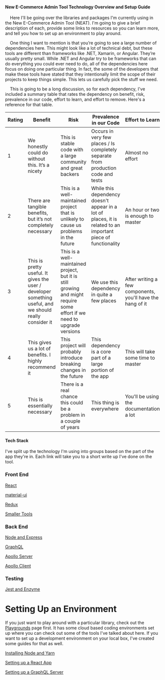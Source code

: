 #### New E-Commerce Admin Tool Technology Overview and Setup Guide

&nbsp;&nbsp;&nbsp;&nbsp;Here I'll be going over the libraries and packages I'm currently using in the New E-Commerce Admin Tool (NEAT). I'm going to give a brief description of each, provide some links to resources so you can learn more, and tell you how to set up an environment to play around.

&nbsp;&nbsp;&nbsp;&nbsp;One thing I want to mention is that you’re going to see a large number of dependencies here. This might look like a lot of technical debt, but these tools are different than frameworks like .NET, Xamarin, or Angular. They’re usually pretty small. While .NET and Angular try to be frameworks that can do everything you could ever need to do, all of the dependencies here focus on doing one particular thing. In fact, the some of the developers that make these tools have stated that they intentionally limit the scope of their projects to keep things simple. This lets us carefully pick the stuff we need.

&nbsp;&nbsp;&nbsp;&nbsp;This is going to be a long discussion, so for each dependency, I've included a summary table that rates the dependency on benefit, risk, prevalence in our code, effort to learn, and effort to remove. Here's a reference for that table.

| Rating | Benefit                                                                                                 | Risk                                                                                                                    | Prevalence in our Code                                                                                        | Effort to Learn                                            | Effort to Remove                                     |
| ------ | ------------------------------------------------------------------------------------------------------- | ----------------------------------------------------------------------------------------------------------------------- | ------------------------------------------------------------------------------------------------------------- | ---------------------------------------------------------- | ---------------------------------------------------- |
| 1      | We honestly could do without this. It’s a nicety                                                        | This is stable code with a large community and great backers                                                            | Occurs in very few places / Is completely separate from production code and tests                             | Almost no effort                                           | We can delete this on a whim, at any point in time   |
| 2      | There are tangible benefits, but it’s not completely necessary                                          | This is a well-maintained project that is unlikely to cause us problems in the future                                   | While this dependency doesn't appear in a lot of places, it is related to an important piece of functionality | An hour or two is enough to master                         | Minimal code change to remove                        |
| 3      | This is pretty useful. It gives the user / developer something useful, and we should really consider it | This is a well-maintained project, but it is still growing and might require some effort if we need to upgrade versions | We use this dependency in quite a few places                                                                  | After writing a few components, you'll have the hang of it | This could take a sprint or two to remove            |
| 4      | This gives us a lot of benefits. I highly recommend it                                                  | This project will probably introduce breaking changes in the future                                                     | This dependency is a core part of a large portion of the app                                                  | This will take some time to master                         | Removing this is a large effort                      |
| 5      | This is essentially necessary                                                                           | There is a real chance this could be a problem in a couple of years                                                     | This thing is everywhere                                                                                      | You'll be using the documentation a lot                    | If you remove this you might as well rewrite the app |

#### Tech Stack

I've split up the technology I'm using into groups based on the part of the app they're in. Each link will take you to a short write up I've done on the tool.

### Front End

[React](https://jacksondr5.github.io/react)

[material-ui](https://jacksondr5.github.io/material)

[Redux](https://jacksondr5.github.io/redux)

[Smaller Tools](https://jacksondr5.github.io/viewSmall)

### Back End

[Node and Express](https://jacksondr5.github.io/nodeExpress)

[GraphQL](https://jacksondr5.github.io/graphql)

[Apollo Server](https://jacksondr5.github.io/apolloServer)

[Apollo Client](https://jacksondr5.github.io/apolloClient)

### Testing

[Jest and Enzyme](https://jacksondr5.github.io/testing)

# Setting Up an Environment

If you just want to play around with a particular library, check out the [Playgrounds](https://jacksondr5.github.io/playgrounds) page first. It has some cloud based coding environments set up where you can check out some of the tools I've talked about here. If you want to set up a development environment on your local box, I've created some guides for that as well.

[Installing Node and Yarn](https://jacksondr5.github.io/nodeYarn)

[Setting up a React App](https://jacksondr5.github.io/setupReactApp)

[Setting up a GraphQL Server](https://jacksondr5.github.io/setupGraphqlServer)
